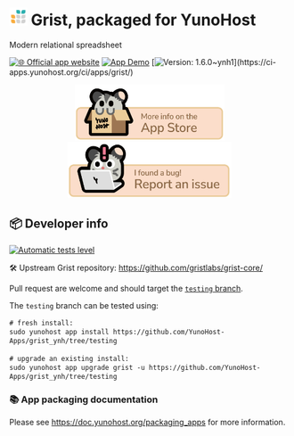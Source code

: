 <!--
N.B.: This README was automatically generated by <https://github.com/YunoHost/apps_tools/blob/main/readme_generator>
It shall NOT be edited by hand.
-->

<h1>
  <img src="https://raw.githubusercontent.com/YunoHost/apps/main/logos/grist.png" width="32px" alt="Logo of Grist">
  Grist, packaged for YunoHost
</h1>

Modern relational spreadsheet

[![🌐 Official app website](https://img.shields.io/badge/Official_app_website-darkgreen?style=for-the-badge)](https://getgrist.com)
[![App Demo](https://img.shields.io/badge/App_Demo-blue?style=for-the-badge)](https://docs.getgrist.com)
[![Version: 1.6.0~ynh1](https://img.shields.io/badge/Version-1.6.0~ynh1-rgba(0,150,0,1)?style=for-the-badge)](https://ci-apps.yunohost.org/ci/apps/grist/)

<div align="center">
<a href="https://apps.yunohost.org/app/grist"><img height="100px" src="https://github.com/YunoHost/yunohost-artwork/raw/refs/heads/main/badges/neopossum-badges/badge_more_info_on_the_appstore.svg"/></a>
<a href="https://github.com/YunoHost-Apps/grist_ynh/issues"><img height="100px" src="https://github.com/YunoHost/yunohost-artwork/raw/refs/heads/main/badges/neopossum-badges/badge_report_an_issue.svg"/></a>
</div>

## 📦 Developer info

[![Automatic tests level](https://apps.yunohost.org/badge/cilevel/grist)](https://ci-apps.yunohost.org/ci/apps/grist/)

🛠️ Upstream Grist repository: <https://github.com/gristlabs/grist-core/>

Pull request are welcome and should target the [`testing` branch](https://github.com/YunoHost-Apps/grist_ynh/tree/testing).

The `testing` branch can be tested using:
```
# fresh install:
sudo yunohost app install https://github.com/YunoHost-Apps/grist_ynh/tree/testing

# upgrade an existing install:
sudo yunohost app upgrade grist -u https://github.com/YunoHost-Apps/grist_ynh/tree/testing
```

### 📚 App packaging documentation

Please see <https://doc.yunohost.org/packaging_apps> for more information.